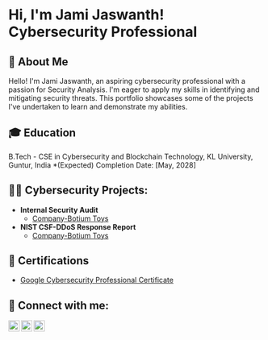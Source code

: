 <h1>Hi, I'm Jami Jaswanth! <br/>Cybersecurity Professional</a></h1>
<h2>🚀 About Me</h2>

Hello! I'm Jami Jaswanth, an aspiring cybersecurity professional with a passion for Security Analysis. I'm eager to apply my skills in identifying and mitigating security threats. This portfolio showcases some of the projects I've undertaken to learn and demonstrate my abilities.
<h2>🎓 Education</h2>
B.Tech - CSE in Cybersecurity and Blockchain Technology,
KL University, Guntur, India
*(Expected) Completion Date: [May, 2028]
<h2>👨‍💻 Cybersecurity Projects:</h2>

- <b>Internal Security Audit</b>
  - [Company-Botium Toys](https://1drv.ms/f/c/efd958eab8791687/EnrY-tgp945ApCuMm2EjDkQBkqpG04oa0AX-px2G9zmFnA?e=pV8787)
- <b>NIST CSF-DDoS Response Report</b>
  - [Company-Botium Toys](https://1drv.ms/w/c/efd958eab8791687/EcETBkYy5h1Bt_k-CypodxUBtCoeb7JVlI4wYOGq2j9Q4g?e=gZby4T)

<h2>📜 Certifications</h2>

- [Google Cybersecurity Professional Certificate](https://1drv.ms/f/c/efd958eab8791687/ElNlM5PNaBVNhNVXoN3_Ov0BpWfGmVo8uEW4N1mS0I6KGQ?e=fkU044)
  

<h2> 🤳 Connect with me:</h2>

[<img align="left" alt="JamiJaswanth | LinkedIn" width="22px" src="https://cdn.jsdelivr.net/npm/simple-icons@v3/icons/linkedin.svg" />][linkedin]
[<img align="left" alt="JamiJaswanth | YouTube" width="22px" src="https://cdn.jsdelivr.net/npm/simple-icons@v3/icons/youtube.svg" />][youtube]
[<img align="left" alt="JamiJaswanth | Instagram" width="22px" src="https://cdn.jsdelivr.net/npm/simple-icons@v3/icons/instagram.svg" />][instagram]

[youtube]: http://www.youtube.com/@JamiJaswanth
[instagram]: https://www.instagram.com/jami_jaswanth07?igsh=Z3BiZzN2dXZhcmtu
[linkedin]: https://linkedin.com/in/jamijaswanth
